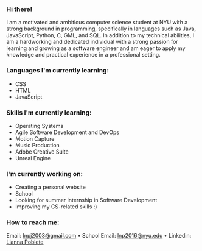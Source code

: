 ### Hi there!
I am a motivated and ambitious computer science student at NYU with a strong background in programming, specifically in languages such as Java, JavaScript, Python, C, GML, and SQL. In addition to my technical abilities, I am a hardworking and dedicated individual with a strong passion for learning and growing as a software engineer and am eager to apply my knowledge and practical experience in a professional setting.

### Languages I'm currently learning:
* CSS
* HTML
* JavaScript
### Skills I'm currently learning:
* Operating Systems
* Agile Software Development and DevOps
* Motion Capture
* Music Production
* Adobe Creative Suite
* Unreal Engine

### I'm currently working on:
* Creating a personal website
* School
* Looking for summer internship in Software Development
* Improving my CS-related skills :)

### How to reach me:
Email: [lnpj2003@gmail.com](mailto:lnpj2003@gmail.com?subject=[GitHub]) •
School Email: [lnp2016@nyu.edu](mailto:lnp2016@nyu.edu?subject=[GitHub]) •
Linkedin: [Lianna Poblete](https://www.linkedin.com/in/lianna-poblete-3b1684262/)